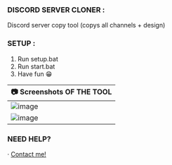 ### DISCORD SERVER CLONER :
Discord server copy tool (copys all channels + design)

### SETUP :
1. Run setup.bat
2. Run start.bat
3. Have fun 😁


| 📷 Screenshots OF THE TOOL| 
| ------------- | 
| ![image](https://i.imgur.com/Y6xKNe0.png) |
| ![image](https://i.imgur.com/6LaIiX5.png) |


### NEED HELP?
· [Contact me!](https://xyl.lol/mrshadowdev)
